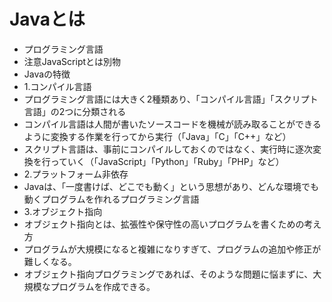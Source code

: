 # Javaとは
- プログラミング言語
- 注意JavaScriptとは別物
- Javaの特徴
- 1.コンパイル言語
- プログラミング言語には大きく2種類あり、「コンパイル言語」「スクリプト言語」の2つに分類される
- コンパイル言語は人間が書いたソースコードを機械が読み取ることができるように変換する作業を行ってから実行（「Java」「C」「C++」など）
- スクリプト言語は、事前にコンパイルしておくのではなく、実行時に逐次変換を行っていく（「JavaScript」「Python」「Ruby」「PHP」など）
- 2.プラットフォーム非依存
- Javaは、「一度書けば、どこでも動く」という思想があり、どんな環境でも動くプログラムを作れるプログラミング言語
- 3.オブジェクト指向
- オブジェクト指向とは、拡張性や保守性の高いプログラムを書くための考え方
- プログラムが大規模になると複雑になりすぎて、プログラムの追加や修正が難しくなる。
- オブジェクト指向プログラミングであれば、そのような問題に悩まずに、大規模なプログラムを作成できる。
